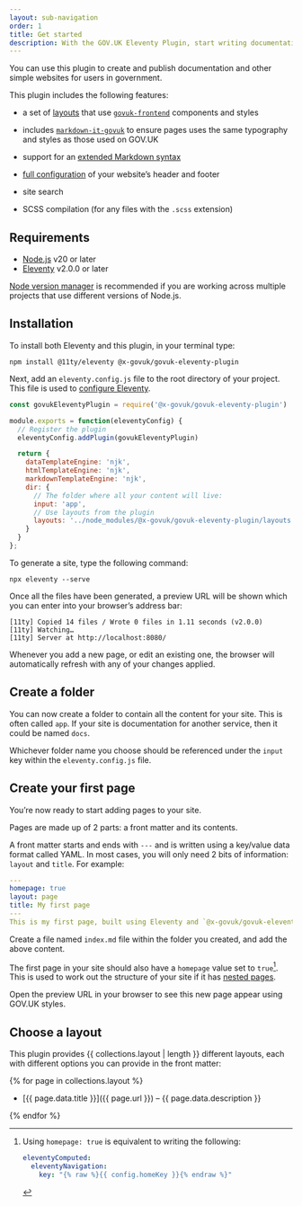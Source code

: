 ```yaml
---
layout: sub-navigation
order: 1
title: Get started
description: With the GOV.UK Eleventy Plugin, start writing documentation rather than spend time building a website.
---
```


You can use this plugin to create and publish documentation and other simple websites for users in government.

This plugin includes the following features:

- a set of [layouts](../layouts) that use [`govuk-frontend`](https://github.com/alphagov/govuk-frontend) components and styles

- includes [`markdown-it-govuk`](https://github.com/x-govuk/markdown-it-govuk) to ensure pages uses the same typography and styles as those used on GOV.UK

- support for an [extended Markdown syntax](../markdown-advanced)

- [full configuration](../options) of your website’s header and footer

- site search

- SCSS compilation (for any files with the `.scss` extension)

## Requirements

- [Node.js](https://nodejs.org) v20 or later
- [Eleventy](https://www.11ty.dev) v2.0.0 or later

[Node version manager](https://github.com/nvm-sh/nvm) is recommended if you are working across multiple projects that use different versions of Node.js.

## Installation

To install both Eleventy and this plugin, in your terminal type:

```shell
npm install @11ty/eleventy @x-govuk/govuk-eleventy-plugin
```

Next, add an `eleventy.config.js` file to the root directory of your project. This file is used to [configure Eleventy](https://www.11ty.dev/docs/config/).

```js
const govukEleventyPlugin = require('@x-govuk/govuk-eleventy-plugin')

module.exports = function(eleventyConfig) {
  // Register the plugin
  eleventyConfig.addPlugin(govukEleventyPlugin)

  return {
    dataTemplateEngine: 'njk',
    htmlTemplateEngine: 'njk',
    markdownTemplateEngine: 'njk',
    dir: {
      // The folder where all your content will live:
      input: 'app',
      // Use layouts from the plugin
      layouts: '../node_modules/@x-govuk/govuk-eleventy-plugin/layouts'
    }
  }
};
```

To generate a site, type the following command:

```shell
npx eleventy --serve
```

Once all the files have been generated, a preview URL will be shown which you can enter into your browser’s address bar:

```shell
[11ty] Copied 14 files / Wrote 0 files in 1.11 seconds (v2.0.0)
[11ty] Watching…
[11ty] Server at http://localhost:8080/
```

Whenever you add a new page, or edit an existing one, the browser will automatically refresh with any of your changes applied.

## Create a folder

You can now create a folder to contain all the content for your site. This is often called `app`. If your site is documentation for another service, then it could be named `docs`.

Whichever folder name you choose should be referenced under the `input` key within the `eleventy.config.js` file.

## Create your first page

You’re now ready to start adding pages to your site.

Pages are made up of 2 parts: a front matter and its contents.

A front matter starts and ends with `---` and is written using a key/value data format called YAML. In most cases, you will only need 2 bits of information: `layout` and `title`. For example:

```yaml
---
homepage: true
layout: page
title: My first page
---
This is my first page, built using Eleventy and `@x-govuk/govuk-eleventy-plugin`.
```

Create a file named `index.md` file within the folder you created, and add the above content.

The first page in your site should also have a `homepage` value set to `true`[^1]. This is used to work out the structure of your site if it has [nested pages](https://www.11ty.dev/docs/plugins/navigation/).

[^1]: Using `homepage: true` is equivalent to writing the following:

    ```yaml
    eleventyComputed:
      eleventyNavigation:
        key: "{% raw %}{{ config.homeKey }}{% endraw %}"
    ```

Open the preview URL in your browser to see this new page appear using GOV.UK styles.

## Choose a layout

This plugin provides {{ collections.layout | length }} different layouts, each with different options you can provide in the front matter:

{% for page in collections.layout %}

- [{{ page.data.title }}]({{ page.url }}) – {{ page.data.description }}

{% endfor %}
